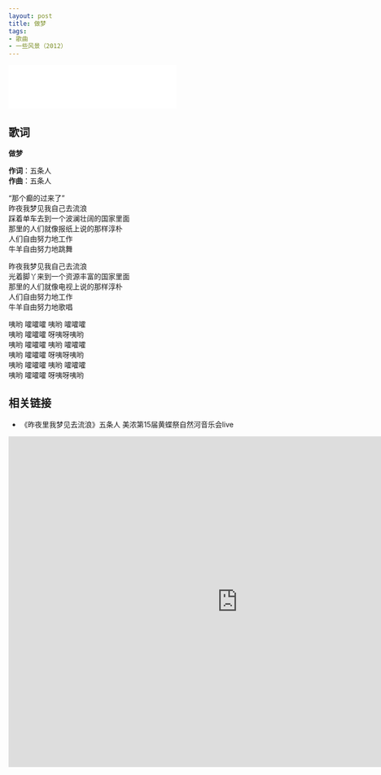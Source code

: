 ```yaml
---
layout: post
title: 做梦
tags:
- 歌曲
- 一些风景（2012）
---
```


<iframe frameborder="no" border="0" marginwidth="0" marginheight="0" width=330 height=86 src="//music.163.com/outchain/player?type=2&id=28587863&auto=1&height=66"></iframe>

## 歌词

**做梦**

**作词**：五条人  
**作曲**：五条人

“那个癫的过来了”  
昨夜我梦见我自己去流浪  
踩着单车去到一个波澜壮阔的国家里面  
那里的人们就像报纸上说的那样淳朴  
人们自由努力地工作  
牛羊自由努力地跳舞

昨夜我梦见我自己去流浪  
光着脚丫来到一个资源丰富的国家里面  
那里的人们就像电视上说的那样淳朴  
人们自由努力地工作  
牛羊自由努力地歌唱

咦哟 嚯嚯嚯 咦哟 嚯嚯嚯  
咦哟 嚯嚯嚯 呀咦呀咦哟  
咦哟 嚯嚯嚯 咦哟 嚯嚯嚯  
咦哟 嚯嚯嚯 呀咦呀咦哟  
咦哟 嚯嚯嚯 咦哟 嚯嚯嚯  
咦哟 嚯嚯嚯 呀咦呀咦哟

## 相关链接

- 《昨夜里我梦见去流浪》五条人 美浓第15届黄蝶祭自然河音乐会live

<iframe src="http://player.bilibili.com/player.html?aid=754022667&cid=218616241&page=1&high_quality=1" width="900" height="650" scrolling="no" border="0" frameborder="no" framespacing="0" allowfullscreen="true"> </iframe>